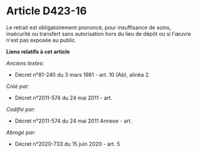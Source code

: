 # Article D423-16

Le retrait est obligatoirement prononcé, pour insuffisance de soins, insécurité ou transfert sans autorisation hors du lieu
de dépôt ou si l'œuvre n'est pas exposée au public.

**Liens relatifs à cet article**

_Anciens textes_:

  - Décret n°81-240 du 3 mars 1981 - art. 10 (Ab), alinéa 2.

_Créé par_:

  - Décret n°2011-574 du 24 mai 2011  - art.

_Codifié par_:

  - Décret n°2011-574 du 24 mai 2011 Annexe - art.

_Abrogé par_:

  - Décret n°2020-733 du 15 juin 2020 - art. 5

